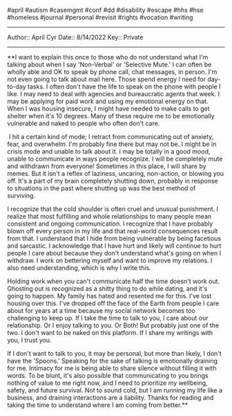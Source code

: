 #april #autism #casemgmt #conf #dd #disability #escape #hhs #hse #homeless #journal #personal #revisit #rights #vocation #writing 

---
Author:: April Cyr
Date:: 8/14/2022
Key:: Private

---


**I want to explain this once to those who do not understand what I'm talking about when I say 'Non-Verbal' or 'Selective Mute.' I can often be wholly able and OK to speak by phone call, chat messages, in person. I'm not even going to talk about mail here. Those spend energy I need for day-to-day tasks. I often don't have the life to speak on the phone with people I like. I may need to deal with agencies and bureaucratic agents that week. I may be applying for paid work and using my emotional energy on that. When I was housing insecure, I might have needed to make calls to get shelter when it's 10 degrees. Many of these require me to be emotionally vulnerable and naked to people who often don't care.

  

 I hit a certain kind of mode; I retract from communicating out of anxiety, fear, and overwhelm. I'm probably fine there but may not be. I might be in crisis mode and unable to talk about it. I may be totally in a good mood, unable to communicate in ways people recognize. I will be completely mute and withdrawn from everyone! Sometimes in this place, I will share by memes. But it isn't a reflex of laziness, uncaring, non-action, or blowing you off. It's a part of my brain completely shutting down, probably in response to situations in the past where shutting up was the best method of surviving. 

  

I recognize that the cold shoulder is often cruel and unusual punishment. I realize that most fulfilling and whole relationships to many people mean consistent and ongoing communication. I recognize that I have probably blown off every person in my life and that real-world consequences result from that. I understand that I hide from being vulnerable by being facetious and sarcastic. I acknowledge that I have hurt and likely will continue to hurt people I care about because they don't understand what's going on when I withdraw. I work on bettering myself and want to improve my relations. I also need understanding, which is why I write this.

  

Holding work when you can't communicate half the time doesn't work out. Ghosting out is recognized as a shitty thing to do while dating, and it's going to happen. My family has hated and resented me for this. I've lost housing over this. I've dropped off the face of the Earth from people I care about for years at a time because my social network becomes too challenging to keep up. If I take the time to talk to you, I care about our relationship. Or I enjoy talking to you. Or Both! But probably just one of the two. I don't want to be naked on this platform. If I share my writings with you, I trust you. 

  

If I don't want to talk to you, it may be personal, but more than likely, I don't have the 'Spoons.' Speaking for the sake of talking is emotionally draining for me. Intimacy for me is being able to share silence without filling it with words. To be blunt, it's also possible that communicating to you brings nothing of value to me right now, and I need to prioritize my wellbeing, safety, and future survival. Not to sound cold, but I am running my life like a business, and draining interactions are a liability. Thanks for reading and taking the time to understand where I am coming from better.**